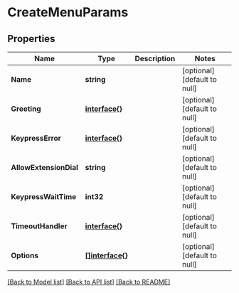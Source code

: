 # CreateMenuParams

## Properties
Name | Type | Description | Notes
------------ | ------------- | ------------- | -------------
**Name** | **string** |  | [optional] [default to null]
**Greeting** | [**interface{}**](interface{}.md) |  | [optional] [default to null]
**KeypressError** | [**interface{}**](interface{}.md) |  | [optional] [default to null]
**AllowExtensionDial** | **string** |  | [optional] [default to null]
**KeypressWaitTime** | **int32** |  | [optional] [default to null]
**TimeoutHandler** | [**interface{}**](interface{}.md) |  | [optional] [default to null]
**Options** | [**[]interface{}**](interface{}.md) |  | [optional] [default to null]

[[Back to Model list]](../README.md#documentation-for-models) [[Back to API list]](../README.md#documentation-for-api-endpoints) [[Back to README]](../README.md)



